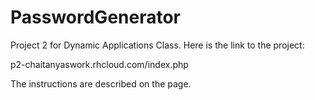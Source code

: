 PasswordGenerator
=================

Project 2 for Dynamic Applications Class.
Here is the link to the project:

p2-chaitanyaswork.rhcloud.com/index.php

The instructions are described on the page.
